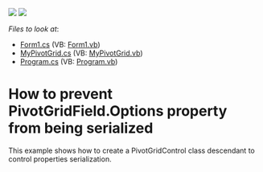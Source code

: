 <!-- default badges list -->
[![](https://img.shields.io/badge/Open_in_DevExpress_Support_Center-FF7200?style=flat-square&logo=DevExpress&logoColor=white)](https://supportcenter.devexpress.com/ticket/details/E2230)
[![](https://img.shields.io/badge/📖_How_to_use_DevExpress_Examples-e9f6fc?style=flat-square)](https://docs.devexpress.com/GeneralInformation/403183)
<!-- default badges end -->
<!-- default file list -->
*Files to look at*:

* [Form1.cs](./CS/DxSample/Form1.cs) (VB: [Form1.vb](./VB/DxSample/Form1.vb))
* [MyPivotGrid.cs](./CS/DxSample/MyPivotGrid.cs) (VB: [MyPivotGrid.vb](./VB/DxSample/MyPivotGrid.vb))
* [Program.cs](./CS/DxSample/Program.cs) (VB: [Program.vb](./VB/DxSample/Program.vb))
<!-- default file list end -->
# How to prevent PivotGridField.Options property from being serialized


<p>This example shows how to create a PivotGridControl class descendant to control properties serialization.</p>

<br/>


